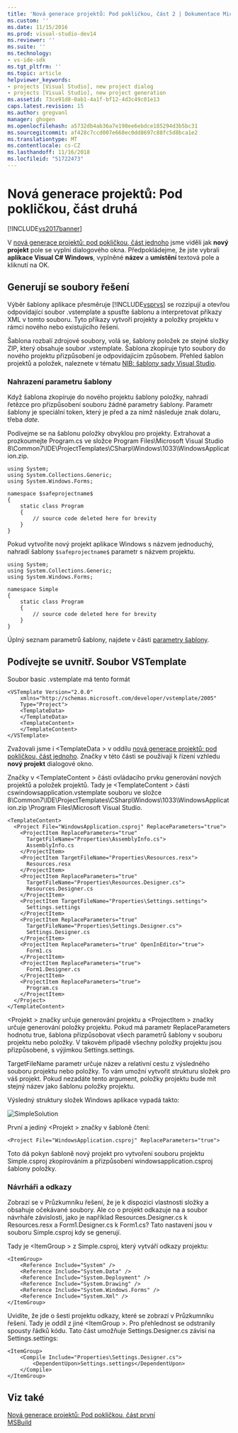 ```yaml
---
title: 'Nová generace projektů: Pod pokličkou, část 2 | Dokumentace Microsoftu'
ms.custom: ''
ms.date: 11/15/2016
ms.prod: visual-studio-dev14
ms.reviewer: ''
ms.suite: ''
ms.technology:
- vs-ide-sdk
ms.tgt_pltfrm: ''
ms.topic: article
helpviewer_keywords:
- projects [Visual Studio], new project dialog
- projects [Visual Studio], new project generation
ms.assetid: 73ce91d8-0ab1-4a1f-bf12-4d3c49c01e13
caps.latest.revision: 15
ms.author: gregvanl
manager: ghogen
ms.openlocfilehash: a5732db4ab36a7e198ee6ebdce185294d3b5bc31
ms.sourcegitcommit: af428c7ccd007e668ec0dd8697c88fc5d8bca1e2
ms.translationtype: MT
ms.contentlocale: cs-CZ
ms.lasthandoff: 11/16/2018
ms.locfileid: "51722473"
---
```

# <a name="new-project-generation-under-the-hood-part-two"></a>Nová generace projektů: Pod pokličkou, část druhá
[!INCLUDE[vs2017banner](../../includes/vs2017banner.md)]

V [nová generace projektů: pod pokličkou, část jednoho](../../extensibility/internals/new-project-generation-under-the-hood-part-one.md) jsme viděli jak **nový projekt** pole se vyplní dialogového okna. Předpokládejme, že jste vybrali **aplikace Visual C# Windows**, vyplněné **název** a **umístění** textová pole a kliknutí na OK.  
  
## <a name="generating-the-solution-files"></a>Generují se soubory řešení  
 Výběr šablony aplikace přesměruje [!INCLUDE[vsprvs](../../includes/vsprvs-md.md)] se rozzipují a otevřou odpovídající soubor .vstemplate a spusťte šablonu a interpretovat příkazy XML v tomto souboru. Tyto příkazy vytvoří projekty a položky projektu v rámci nového nebo existujícího řešení.  
  
 Šablona rozbalí zdrojové soubory, volá se, šablony položek ze stejné složky ZIP, který obsahuje soubor .vstemplate. Šablona zkopíruje tyto soubory do nového projektu přizpůsobení je odpovídajícím způsobem. Přehled šablon projektů a položek, naleznete v tématu [NIB: šablony sady Visual Studio](http://msdn.microsoft.com/en-us/141fccaa-d68f-4155-822b-27f35dd94041).  
  
### <a name="template-parameter-replacement"></a>Nahrazení parametru šablony  
 Když šablona zkopíruje do nového projektu šablony položky, nahradí řetězce pro přizpůsobení souboru žádné parametry šablony. Parametr šablony je speciální token, který je před a za nímž následuje znak dolaru, třeba $date$.  
  
 Podívejme se na šablonu položky obvyklou pro projekty. Extrahovat a prozkoumejte Program.cs ve složce Program Files\Microsoft Visual Studio 8\Common7\IDE\ProjectTemplates\CSharp\Windows\1033\WindowsApplication.zip.  
  
```  
using System;  
using System.Collections.Generic;  
using System.Windows.Forms;  
  
namespace $safeprojectname$  
{  
    static class Program  
    {  
        // source code deleted here for brevity  
    }  
}  
```  
  
 Pokud vytvoříte nový projekt aplikace Windows s názvem jednoduchý, nahradí šablony `$safeprojectname$` parametr s názvem projektu.  
  
```  
using System;  
using System.Collections.Generic;  
using System.Windows.Forms;  
  
namespace Simple  
{  
    static class Program  
    {  
        // source code deleted here for brevity  
    }  
}  
```  
  
 Úplný seznam parametrů šablony, najdete v části [parametry šablony](../../ide/template-parameters.md).  
  
## <a name="a-look-inside-a-vstemplate-file"></a>Podívejte se uvnitř. Soubor VSTemplate  
 Soubor basic .vstemplate má tento formát  
  
```  
<VSTemplate Version="2.0.0"     xmlns="http://schemas.microsoft.com/developer/vstemplate/2005"     Type="Project">  
    <TemplateData>  
    </TemplateData>  
    <TemplateContent>  
    </TemplateContent>  
</VSTemplate>  
```  
  
 Zvažovali jsme i \<TemplateData > v oddílu [nová generace projektů: pod pokličkou, část jednoho](../../extensibility/internals/new-project-generation-under-the-hood-part-one.md). Značky v této části se používají k řízení vzhledu **nový projekt** dialogové okno.  
  
 Značky v \<TemplateContent > části ovládacího prvku generování nových projektů a položek projektů. Tady je \<TemplateContent > části cswindowsapplication.vstemplate souboru ve složce 8\Common7\IDE\ProjectTemplates\CSharp\Windows\1033\WindowsApplication.zip \Program Files\Microsoft Visual Studio.  
  
```  
<TemplateContent>  
  <Project File="WindowsApplication.csproj" ReplaceParameters="true">  
    <ProjectItem ReplaceParameters="true"  
      TargetFileName="Properties\AssemblyInfo.cs">  
      AssemblyInfo.cs  
    </ProjectItem>  
    <ProjectItem TargetFileName="Properties\Resources.resx">  
      Resources.resx  
    </ProjectItem>  
    <ProjectItem ReplaceParameters="true"       TargetFileName="Properties\Resources.Designer.cs">  
      Resources.Designer.cs  
    </ProjectItem>  
    <ProjectItem TargetFileName="Properties\Settings.settings">  
      Settings.settings  
    </ProjectItem>  
    <ProjectItem ReplaceParameters="true"       TargetFileName="Properties\Settings.Designer.cs">  
      Settings.Designer.cs  
    </ProjectItem>  
    <ProjectItem ReplaceParameters="true" OpenInEditor="true">  
      Form1.cs  
    </ProjectItem>  
    <ProjectItem ReplaceParameters="true">  
      Form1.Designer.cs  
    </ProjectItem>  
    <ProjectItem ReplaceParameters="true">  
      Program.cs  
    </ProjectItem>  
  </Project>  
</TemplateContent>  
```  
  
 \<Projekt > značky určuje generování projektu a \<ProjectItem > značky určuje generování položky projektu. Pokud má parametr ReplaceParameters hodnotu true, šablona přizpůsobovat všech parametrů šablony v souboru projektu nebo položky. V takovém případě všechny položky projektu jsou přizpůsobené, s výjimkou Settings.settings.  
  
 TargetFileName parametr určuje název a relativní cestu z výsledného souboru projektu nebo položky. To vám umožní vytvořit strukturu složek pro váš projekt. Pokud nezadáte tento argument, položky projektu bude mít stejný název jako šablonu položky projektu.  
  
 Výsledný struktury složek Windows aplikace vypadá takto:  
  
 ![SimpleSolution](../../extensibility/internals/media/simplesolution.png "SimpleSolution")  
  
 První a jediný \<Projekt > značky v šabloně čtení:  
  
```  
<Project File="WindowsApplication.csproj" ReplaceParameters="true">  
```  
  
 Toto dá pokyn šabloně nový projekt pro vytvoření souboru projektu Simple.csproj zkopírováním a přizpůsobení windowsapplication.csproj šablony položky.  
  
### <a name="designers-and-references"></a>Návrháři a odkazy  
 Zobrazí se v Průzkumníku řešení, že je k dispozici vlastnosti složky a obsahuje očekávané soubory. Ale co o projekt odkazuje na a soubor návrháře závislosti, jako je například Resources.Designer.cs k Resources.resx a Form1.Designer.cs k Form1.cs?  Tato nastavení jsou v souboru Simple.csproj kdy se generují.  
  
 Tady je \<ItemGroup > z Simple.csproj, který vytváří odkazy projektu:  
  
```  
<ItemGroup>  
    <Reference Include="System" />  
    <Reference Include="System.Data" />  
    <Reference Include="System.Deployment" />  
    <Reference Include="System.Drawing" />  
    <Reference Include="System.Windows.Forms" />  
    <Reference Include="System.Xml" />  
</ItemGroup>  
```  
  
 Uvidíte, že jde o šesti projektu odkazy, které se zobrazí v Průzkumníku řešení. Tady je oddíl z jiné \<ItemGroup >. Pro přehlednost se odstranily spousty řádků kódu. Tato část umožňuje Settings.Designer.cs závisí na Settings.settings:  
  
```  
<ItemGroup>  
    <Compile Include="Properties\Settings.Designer.cs">  
        <DependentUpon>Settings.settings</DependentUpon>  
    </Compile>  
</ItemGroup>  
```  
  
## <a name="see-also"></a>Viz také  
 [Nová generace projektů: Pod pokličkou, část první](../../extensibility/internals/new-project-generation-under-the-hood-part-one.md)  
 [MSBuild](../../msbuild/msbuild.md)


